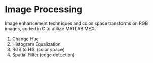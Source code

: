 # Image Processing
Image enhancement techniques and color space transforms on RGB images, coded in C to utilize MATLAB MEX.

1) Change Hue
2) Histogram Equalization
3) RGB to HSI (color space)
4) Spatial Filter (edge detection)
